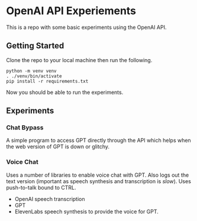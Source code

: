 # OpenAI API Experiements

This is a repo with some basic experiments using the OpenAI API.

## Getting Started

Clone the repo to your local machine then run the following.

```
python -m venv venv
. ./venv/bin/activate
pip install -r requirements.txt
```

Now you should be able to run the experiments.

## Experiments

### Chat Bypass

A simple program to access GPT directly through the API which helps when the web version of GPT is down or glitchy.

### Voice Chat

Uses a number of libraries to enable voice chat with GPT. Also logs out the text version (important as speech synthesis and transcription is *slow*). Uses push-to-talk bound to CTRL.
* OpenAI speech transcription
* GPT
* ElevenLabs speech synthesis to provide the voice for GPT.